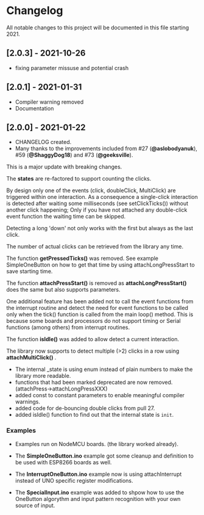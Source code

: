 # Changelog

All notable changes to this project will be documented in this file starting 2021.

## [2.0.3] - 2021-10-26

* fixing parameter missuse and potential crash

## [2.0.1] - 2021-01-31

* Compiler warning removed
* Documentation

## [2.0.0] - 2021-01-22 

* CHANGELOG created.
* Many thanks to the improvements included from #27 (**@aslobodyanuk**), #59 (**@ShaggyDog18**) and #73 (**@geeksville**).

This is a major update with breaking changes.

The **states** are re-factored to support counting the clicks.

By design only one of the events (click, doubleClick, MultiClick) are triggered within one interaction.
As a consequence a single-click interaction is detected after waiting some milliseconds (see setClickTicks()) without another click happening;
Only if you have not attached any double-click event function the waiting time can be skipped.

Detecting a long 'down' not only works with the first but always as the last click.

The number of actual clicks can be retrieved from the library any time.

The function **getPressedTicks()** was removed. See example SimpleOneButton on how to get that time by using attachLongPressStart to save starting time.

The function **attachPressStart()** is removed as **attachLongPressStart()** does the same but also supports parameters.

One additional feature has been added not to call the event functions from the interrupt routine and detect
the need for event functions to be called only when the tick() function is called from the main loop() method.
This is because some boards and processors do not support timing or Serial functions (among others) from interrupt routines.

The function **isIdle()** was added to allow detect a current interaction.

The library now supports to detect multiple (>2) clicks in a row using **attachMultiClick()** .


* The internal _state is using enum instead of plain numbers to make the library more readable.
* functions that had been marked deprecated are now removed. (attachPress->attachLongPressXXX)
* added const to constant parameters to enable meaningful compiler warnings.
* added code for de-bouncing double clicks from pull 27.
* added isIdle() function to find out that the internal state is `init`. 


### Examples

* Examples run on NodeMCU boards. (the library worked already).

* The **SimpleOneButton.ino** example got some cleanup and definition to be used with ESP8266 boards as well.

* The **InterruptOneButton.ino** example now is using attachInterrupt instead of UNO specific register modifications.

* The **SpecialInput.ino** example was added to shpow how to use the OneButton algorythm and input pattern recognition with your own source of input.
